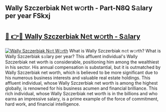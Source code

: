 ## Wally Szczerbiak N𝚎t w𝚘rth - Part-N8Q S𝚊lary per year FSkxj

# <h2><a href="http://gc1z56x.nevu.top/?p=Wally+Szczerbiak">🔗 👉🔴 Wally Szczerbiak N𝚎t w𝚘rth - S𝚊lary</a></h2>

[![Wally Szczerbiak N𝚎t W𝚘rth](https://i.imgur.com/Oavwk0R.jpeg)](http://gc1z56x.nevu.top/?p=Wally+Szczerbiak)
What is Wally Szczerbiak n𝚎t w𝚘rth? What is Wally Szczerbiak s𝚊lary per year?
This affluent individual's Wally Szczerbiak net worth is considerable, positioning him among the wealthiest in his sector. His annual compensation is substantial, but it is outmatched by Wally Szczerbiak net worth, which is believed to be more significant due to his numerous business interests and valuable real estate holdings. This affluent individual, whose Wally Szczerbiak net worth is among the highest globally, is renowned for his business acumen and financial brilliance. This rich individual, whose Wally Szczerbiak net worth is in the billions and who earns an impressive salary, is a prime example of the force of commitment, hard work, and financial intelligence.
